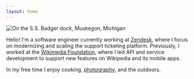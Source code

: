 ```yaml
---
layout: home
---
```


![On the S.S. Badger dock, Muskegon, Michigan](https://live.staticflickr.com/4206/34800499644_888dccc9a0_k.jpg)

Hello! I'm a software engineer currently working at [Zendesk](https://zendesk.com), where I focus on modernizing and scaling the support ticketing platform. Previously, I worked at the [Wikimedia Foundation](https://wikimediafoundation.org), where I led API and service development to support new features on Wikipedia and its mobile apps.

In my free time I enjoy cooking, [photography](https://flickr.com/photos/_mdh), and the outdoors.